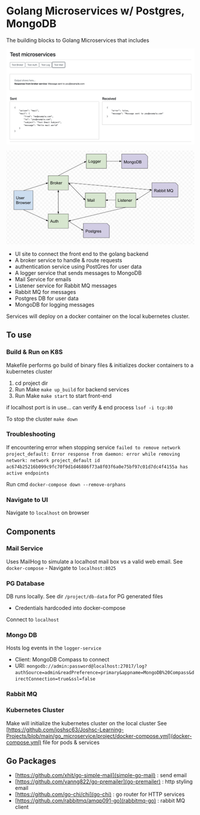 # Golang Microservices w/ Postgres, MongoDB
The building blocks to Golang Microservices that includes 

![ui](https://github.com/joshsc63/Joshsc-Learning-Projects/blob/main/go_microservice/images/ui.png "ui")

![design](https://github.com/joshsc63/Joshsc-Learning-Projects/blob/main/go_microservice/images/design.png "design")


- UI site to connect the front end to the golang backend
- A broker service to handle & route requests
- authentication service using PostGres for user data
- A logger service that sends messages to MongoDB
- Mail Service for emails
- Listener service for Rabbit MQ messages
- Rabbit MQ for messages
- Postgres DB for user data
- MongoDB for logging messages

Services will deploy on a docker container on the local kubernetes cluster. 

## To use

### Build & Run on K8S
Makefile performs go build of binary files & initializes docker containers to a kubernetes cluster

1. cd project dir
2. Run Make `make up_build` for backend services
3. Run Make `make start` to start front-end

if localhost port is in use... can verify & end process `lsof -i tcp:80`

To stop the cluster `make down`

### Troubleshooting

If encountering error when stopping service `failed to remove network project_default: Error response from daemon: error while removing network: network project_default id ac674b25216b099c9fc70f9d1d46886f73a8f03f6a0e75bf97c01d7dc4f4155a has active endpoints`

Run cmd `docker-compose down --remove-orphans`


### Navigate to UI
Navigate to `localhost` on browser

## Components

### Mail Service
Uses MailHog to simulate a localhost mail box vs a valid web email. See `docker-compose` - Navigate to `localhost:8025`

### PG Database
DB runs locally. See dir `/project/db-data` for PG generated files
- Credentials hardcoded into docker-compose

Connect to `localhost`

### Mongo DB
Hosts log events in the `logger-service`

- Client: MongoDB Compass to connect
- URI: `mongodb://admin:password@localhost:27017/log?authSource=admin&readPreference=primary&appname=MongoDB%20Compass&directConnection=true&ssl=false`

### Rabbit MQ

### Kubernetes Cluster
Make will initialize the kubernetes cluster on the local cluster
See [https://github.com/joshsc63/Joshsc-Learning-Projects/blob/main/go_microservice/project/docker-compose.yml](docker-compose.yml) file for pods & services

## Go Packages

- [https://github.com/xhit/go-simple-mail](simple-go-mail) : send email
- [https://github.com/vanng822/go-premailer](go-premailer) : http styling email
- [https://github.com/go-chi/chi](go-chi) : go router for HTTP services
- [https://github.com/rabbitmq/amqp091-go](rabbitmq-go) : rabbit MQ client
